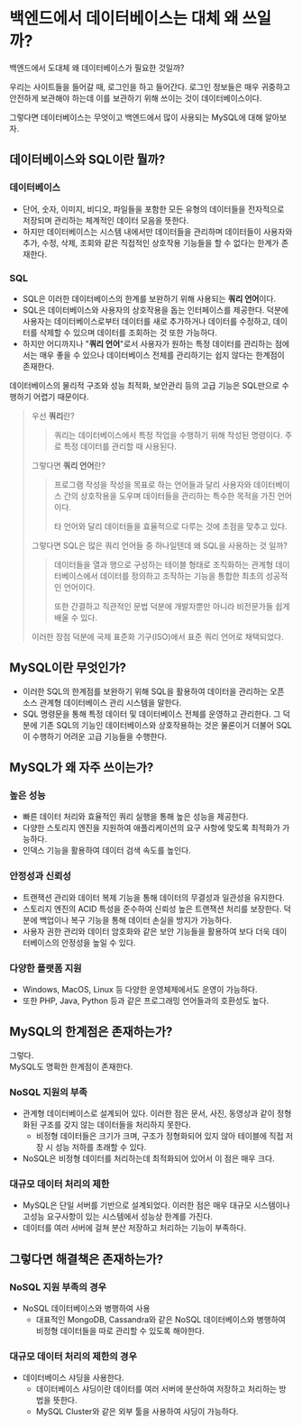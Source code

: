 # 백엔드에서 데이터베이스는 대체 왜 쓰일까?

백엔드에서 도대체 왜 데이터베이스가 필요한 것일까?

우리는 사이트들을 들어갈 때, 로그인을 하고 들어간다.
로그인 정보들은 매우 귀중하고 안전하게 보관해야 하는데 이를 보관하기 위해 쓰이는 것이 데이터베이스이다.

그렇다면 데이터베이스는 무엇이고 백엔드에서 많이 사용되는 MySQL에 대해 알아보자.

## 데이터베이스와 SQL이란 뭘까?

### 데이터베이스

- 단어, 숫자, 이미지, 비디오, 파일들을 포함한 모든 유형의 데이터들을 전자적으로 저장되며 관리하는 체계적인 데이터 모음을 뜻한다.
- 하지만 데이터베이스는 시스템 내에서만 데이터들을 관리하며 데이터들이 사용자와 추가, 수정, 삭제, 조회와 같은 직접적인 상호작용 기능들을 할 수 없다는 한계가 존재한다.

### SQL

- SQL은 이러한 데이터베이스의 한계를 보완하기 위해 사용되는 **쿼리 언어**이다.
- SQL은 데이터베이스와 사용자의 상호작용을 돕는 인터페이스를 제공한다. 
덕분에 사용자는 데이터베이스로부터 데이터를 새로 추가하거나 데이터를 수정하고, 데이터를 삭제할 수 있으며 데이터를 조회하는 것 또한 가능하다.
- 하지만 어디까지나 "**쿼리 언어**"로서 사용자가 원하는 특정 데이터를 관리하는 점에서는 매우 좋을 수 있으나 데이터베이스 전체를 관리하기는 쉽지 않다는 한계점이 존재한다.

데이터베이스의 물리적 구조와 성능 최적화, 보안관리 등의 고급 기능은 SQL만으로 수행하기 어렵기 때문이다.

> 우선 **쿼리**란?
> 
> 
> > 쿼리는 데이터베이스에서 특정 작업을 수행하기 위해 작성된 명령이다.
> >주로 특정 데이터를 관리할 때 사용된다.
> > 
> 
> 그렇다면 **쿼리 언어**란?
> 
> > 프로그램 작성을 작성을 목표로 하는 언어들과 달리
> >사용자와 데이터베이스 간의 상호작용을 도우며 데이터들을 관리하는 특수한 목적을 가진 언어이다.
> >
> > 타 언어와 달리 데이터들을 효율적으로 다루는 것에 초점을 맞추고 있다.
> > 
> 
> 그렇다면 SQL은 많은 쿼리 언어들 중 하나일텐데 왜 SQL을 사용하는 것 일까?
> 
> > 데이터들을 열과 행으로 구성하는 테이블 형태로 조직화하는 관계형 데이터베이스에서 데이터를 정의하고 조작하는 기능을 통합한 최초의 성공적인 언어이다.
> >
> >또한 간결하고 직관적인 문법 덕분에 개발자뿐만 아니라 비전문가들 쉽게 배울 수 있다.
> > 
> 
> 이러한 장점 덕분에 국제 표준화 기구(ISO)에서 표준 쿼리 언어로 채택되었다.
> 

## MySQL이란 무엇인가?

- 이러한 SQL의 한계점를 보완하기 위해 SQL을 활용하여 데이터을 관리하는 오픈 소스 관계형 데이터베이스 관리 시스템을 말한다.
- SQL 명령문을 통해 특정 데이터 및 데이터베이스 전체를 운영하고 관리한다. 그 덕분에 기존 SQL의 기능인 데이터베이스와 상호작용하는 것은 물론이거 더불어 SQL이 수행하기 어려운 고급 기능들을 수행한다.

## MySQL가 왜 자주 쓰이는가?

### 높은 성능

- 빠른 데이터 처리와 효율적인 쿼리 실행을 통해 높은 성능을 제공한다.
- 다양한 스토리지 엔진을 지원하여 애플리케이션의 요구 사항에 맞도록 최적화가 가능하다.
- 인덱스 기능을 활용하여 데이터 검색 속도를 높인다.

### 안정성과 신뢰성

- 트랜잭션 관리와 데이터 복제 기능을 통해 데이터의 무결성과 일관성을 유지한다.
- 스토리지 엔진의 ACID 특성을 준수하여 신뢰성 높은 트랜잭션 처리를 보장한다. 덕분에 백업이나 복구 기능을 통해 데이터 손실을 방지가 가능하다.
- 사용자 권한 관리와 데이터 암호화와 같은 보안 기능들을 활용하여 보다 더욱 데이터베이스의 안정성을 높일 수 있다.

### 다양한 플랫폼 지원

- Windows, MacOS, Linux 등 다양한 운영체제에서도 운영이 가능하다.
- 또한 PHP, Java, Python 등과 같은 프로그래밍 언어들과의 호환성도 높다.

## MySQL의 한계점은 존재하는가?

그렇다. <br> MySQL도 명확한 한계점이 존재한다.

### NoSQL 지원의 부족

- 관계형 데이터베이스로 설계되어 있다.
이러한 점은 문서, 사진, 동영상과 같이 정형화된 구조를 갖지 않는 데이터들을 처리하지 못한다.
    - 비정형 데이터들은 크기가 크며, 구조가 정형화되어 있지 않아
    테이블에 직접 저장 시 성능 저하를 초래할 수 있다.
- NoSQL은 비정형 데이터를 처리하는데 최적화되어 있어서 이 점은 매우 크다.

### 대규모 데이터 처리의 제한

- MySQL은 단일 서버를 기반으로 설계되었다.
이러한 점은 매우 대규모 시스템이나 고성능 요구사항이 있는 시스템에서 성능상 한계를 가진다.
- 데이터를 여러 서버에 걸쳐 분산 저장하고 처리하는 기능이 부족하다.

## 그렇다면 해결책은 존재하는가?

### NoSQL 지원 부족의 경우

- NoSQL 데이터베이스와 병행하여 사용
    - 대표적인 MongoDB, Cassandra와 같은 NoSQL 데이터베이스와 병행하여 비정형 데이터들을 따로 관리할 수 있도록 해야한다.

### 대규모 데이터 처리의 제한의 경우

- 데이터베이스 샤딩을 사용한다.
    - 데이터베이스 샤딩이란 데이터를 여러 서버에 분산하여 저장하고 처리하는 방법을 뜻한다.
    - MySQL Cluster와 같은 외부 툴을 사용하여 샤딩이 가능하다.